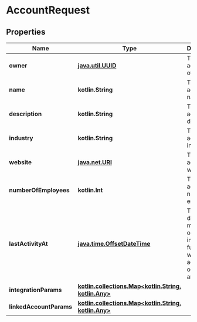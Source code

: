 
# AccountRequest

## Properties
Name | Type | Description | Notes
------------ | ------------- | ------------- | -------------
**owner** | [**java.util.UUID**](java.util.UUID.md) | The account&#39;s owner. |  [optional]
**name** | **kotlin.String** | The account&#39;s name. |  [optional]
**description** | **kotlin.String** | The account&#39;s description. |  [optional]
**industry** | **kotlin.String** | The account&#39;s industry. |  [optional]
**website** | [**java.net.URI**](java.net.URI.md) | The account&#39;s website. |  [optional]
**numberOfEmployees** | **kotlin.Int** | The account&#39;s number of employees. |  [optional]
**lastActivityAt** | [**java.time.OffsetDateTime**](java.time.OffsetDateTime.md) | The last date (either most recent or furthest in the future) of when an activity occurs in an account. |  [optional]
**integrationParams** | [**kotlin.collections.Map&lt;kotlin.String, kotlin.Any&gt;**](kotlin.Any.md) |  |  [optional]
**linkedAccountParams** | [**kotlin.collections.Map&lt;kotlin.String, kotlin.Any&gt;**](kotlin.Any.md) |  |  [optional]



